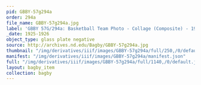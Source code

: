 ```yaml
---
pid: GBBY-57g294a
order: 294a
file_name: GBBY-57g294a.jpg
label: 'GBBY 57G/294a: Basketball Team Photo - Collage (Composite) - 1925-1926'
_date: 1925-1926
object_type: glass plate negative
source: http://archives.nd.edu/Bagby/GBBY-57g294a.jpg
thumbnail: "/img/derivatives/iiif/images/GBBY-57g294a/full/250,/0/default.jpg"
manifest: "/img/derivatives/iiif/images/GBBY-57g294a/manifest.json"
full: "/img/derivatives/iiif/images/GBBY-57g294a/full/1140,/0/default.jpg"
layout: bagby_item
collection: bagby
---
```

